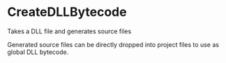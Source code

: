 # CreateDLLBytecode
Takes a DLL file and generates source files

Generated source files can be directly dropped into project files to use as global DLL bytecode.
